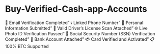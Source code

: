 # Buy-Verified-Cash-app-Accounts
📧 Email Verification Completed” 📞 Linked Phone Number” 📄 Personal Information Submitted” 🚗 Valid Driver’s License Scan Attached” 🌐 Live Photo ID Verification Passed” 🔐 Social Security Number (SSN) Verification Completed” 🏦 Bank Account Attached” 💳 Card Verified and Activated” 📋 100% BTC Supported
